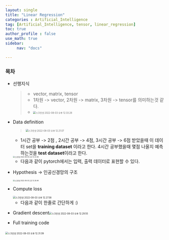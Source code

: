 ```yaml
---
layout: single
title: "Linear Regression"
categories : Artificial_Intelligence
tag: [Artificial_Intelligence, tensor, linear_regression]
toc: true
author_profile : false
use_math: true
sidebar:
     nav: "docs"

---
```


### 목차

* 선행지식

  >
  >
  >* vector, matrix, tensor
  >* 1차원 -> vector, 2차원 -> matrix,  3차원 -> tensor를 의미하는것 같다. 
  >* <img src="/Users/hyundae/Library/Application Support/typora-user-images/스크린샷 2022-08-03 오후 12.33.28.png" alt="스크린샷 2022-08-03 오후 12.33.28" style="zoom:50%;" />

* Data definition

  ><img src="/Users/hyundae/Library/Application Support/typora-user-images/스크린샷 2022-08-03 오후 12.21.07.png" alt="스크린샷 2022-08-03 오후 12.21.07" style="zoom:50%;" />

  * 1시간 공부 -> 2점 , 2시간 공부 -> 4점, 3시간 공부 -> 6점 받았을때 이 데이터 set을 **training dataset** 이라고 한다. 4시간 공부했을때 몇점 나올지 예측하는것을 **test dataset**이라고 한다.

  <img src="/Users/hyundae/Library/Application Support/typora-user-images/스크린샷 2022-08-03 오후 12.23.48.png" alt="스크린샷 2022-08-03 오후 12.23.48" style="zoom: 33%;" />

  * 다음과 같이 pytorch에서는 입력, 출력 데이터로 표현할 수 있다. 

* Hypothesis -> 인공신경망의 구조 

  <img src="/Users/hyundae/Library/Application Support/typora-user-images/스크린샷 2022-08-03 오후 12.26.48.png" alt="스크린샷 2022-08-03 오후 12.26.48" style="zoom: 33%;" />

  

* Compute loss

  <img src="/Users/hyundae/Library/Application Support/typora-user-images/스크린샷 2022-08-03 오후 12.27.58.png" alt="스크린샷 2022-08-03 오후 12.27.58" style="zoom: 50%;" />

  * 다음과 같이 한줄로 간단하게 :)

* Gradient descent<img src="/Users/hyundae/Library/Application Support/typora-user-images/스크린샷 2022-08-03 오후 12.29.55.png" alt="스크린샷 2022-08-03 오후 12.29.55" style="zoom:50%;" />

* Full training code

​	<img src="/Users/hyundae/Library/Application Support/typora-user-images/스크린샷 2022-08-03 오후 12.31.09.png" alt="스크린샷 2022-08-03 오후 12.31.09" style="zoom:50%;" />